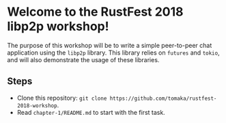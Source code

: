 # Welcome to the RustFest 2018 libp2p workshop!

The purpose of this workshop will be to write a simple peer-to-peer chat application using the
`libp2p` library. This library relies on `futures` and `tokio`, and will also demonstrate the usage
of these libraries.

## Steps

- Clone this repository: `git clone https://github.com/tomaka/rustfest-2018-workshop`.
- Read `chapter-1/README.md` to start with the first task.
